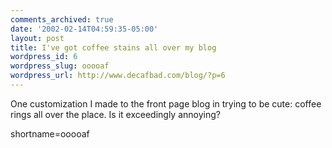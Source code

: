 ```yaml
---
comments_archived: true
date: '2002-02-14T04:59:35-05:00'
layout: post
title: I've got coffee stains all over my blog
wordpress_id: 6
wordpress_slug: ooooaf
wordpress_url: http://www.decafbad.com/blog/?p=6
---
```

One customization I made to the front page blog in trying to be cute: coffee rings all over the place.  Is it exceedingly annoying?
<!--more-->
shortname=ooooaf
